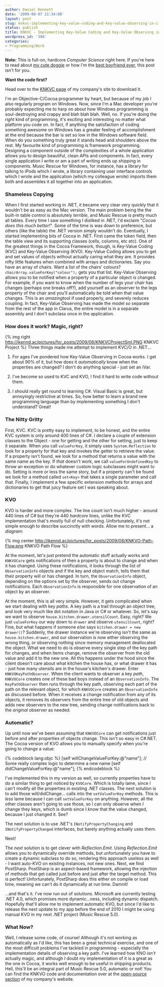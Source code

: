 ```yaml
---
author: Daniel Kennett
date: '2009-08-07 21:34:08'
layout: post
slug: knkvc-implementing-key-value-coding-and-key-value-observing-in-c-net
status: publish
title: KNKVC - Implementing Key-Value Coding and Key-Value Observing in C#.NET
wordpress_id: '398'
categories:
- Programming/Work
---
```


**Note:** This is full-on, hardcore *Computer Science* right here. If
you're here to read about [my cute doggie](http://ikennd.ac/blog/2009/02/goggie/) or how I'm the [best boyfriend ever](http://ikennd.ac/blog/2009/05/romance-and-nerdiness-the-perfect-couple/), this post isn't for you.

**Want the code first?**

Head over to the [KNKVC page](http://www.kennettnet.co.uk/code/KNKVC/) of my company's site to
download it. 

I'm an Objective-C/Cocoa programmer by heart, but because
of my job I also regularly program on Windows. Now, since I'm a Mac
developer you're probably expecting me to harp on about how Windows
programming is soul-destroying and crappy and blah blah blah. Well, no.
If you're doing the *right* kind of programming, it's exciting and
interesting no matter what platform you code on. In fact, if anything
the satisfaction of coding something awesome on Windows has a greater
feeling of accomplishment at the end because the bar is set so low in
the Windows software field. When do you something truly great it stands
head and shoulders above the rest. My favourite kind of programming is
framework programming. Designing a component outside of the complexities
of a whole application allows you to design beautiful, clean APIs and
components. In fact, every single application I write or am a part of
writing ends up shipping in components. Music Rescue for Windows, for
instance, has a library for talking to iPods which I wrote, a library
containing user interface controls which I wrote and the application
(which my colleague wrote) imports them both and assembles it all
together into an application.

### Shameless Copying

When I first started working in .NET, it became very clear very quickly
that it wouldn't be as easy as the Mac version. The main problem being
the the built-in table control is absolutely *terrible*, and Music
Rescue is pretty much all tables. Every time I saw something I disliked
in .NET, I'd exclaim "*Cocoa does this much better!*". Some of the time
is was down to preference, but others (like the table) the .NET version
simply wouldn't do. Eventually, I started implementing bits of Cocoa in
.NET. First came the token field, then the table view and its supporting
classes (cells, columns, etc etc). One of the greatest things in the
Cocoa Framework, though, is Key-Value Coding (KVC) and Key-Value
Observing (KVO). Key-Value Coding allows you to get and set values of
objects without actually caring what they are. It provides nifty little
features when combined with arrays and dictionaries. Say you have an
array of chairs. Want a list of the chairs' colours?
`chairArray.valueForKey("colour");` gets you that list. Key-Value
Observing allows you to be notified when a property of a particular
object is changed. For example, if you want to know when the number of
legs your chair has changes (perhaps one breaks off?), add yourself as
an observer to the legs property of the chair and you'll automatically
be told when that value changes. This is an *amazing*tool if used
properly, and severely reduces coupling. In fact, Key-Value Observing
has made the model *so* separate from the rest of the app in Clarus, the
entire model is in a separate assembly and I don't subclass once in the
application.

### How does it work? Magic, right?


{% img right http://ikennd.ac/pictures/for_posts/2009/08/KNKVCProjectSml.PNG KNKVC Project %}
Three things made me attempt to implement KVC/O in .NET...

1. For ages I've pondered how Key-Value Observing in Cocoa works. I get
about 90% of it, but how does it *automatically* know when the properties
are changed? I don't do anything special - just set an iVar.

2. I've become so used to KVC and KVO, I find it hard to write code without
them.

3. I should really get round to learning C\#. Visual Basic is
great, but annoyingly restrictive at times. So, how better to learn a
brand new programming language than by implementing something I don't
understand? Great!

### The Nitty Gritty

First, KVC. KVC is pretty easy to implement, to be honest, and the
entire KVC system is only around 400 lines of C\#. I declare a couple of
extension classes to the Object - one for getting and the other for
setting, just to keep it separate. When you call `valueForKey`, it simply
uses `System.Reflection` to look for a property for that key and invokes
the getter to retrieve the value. If a property isn't found, we look for
a method that returns a value with the same name as the key. If *that*
doesn't work, we call `valueForUndefinedKey` to throw an exception or do
whatever custom logic subclasses might want to do. Setting is more or
less the same story, but if a property can't be found we look for a
method called `set<Key>` that takes a single parameter and call that.
Finally, I implement a few specific extension methods for arrays and
dictionaries to get that juicy feature set I was speaking about.

### KVO

KVO is harder and more complex. The line count isn't much higher -
around 440 lines of C\# but they're 440 *hardcore* lines, unlike the KVC
implementation that's mostly full of null checking. Unfortunately, it's
not simple enough to describe succinctly with words. Allow me to
present... a *diagram*:

{% img center http://ikennd.ac/pictures/for_posts/2009/08/KNKVO-Path-Flow.png KNKVO Path Flow %}

At the moment, let's just pretend the automatic stuff actually works and
`KNKVOCore` gets notifications of then a property is about to change and
when it has changed. Using these notifications, it looks through the
list of `ObservationInfo` objects and if the key and object match, tells
them that their property will or has changed. In turn, the
`ObservationInfo` object, depending on the options set by the observer,
sends out change notifications. Each `ObservationInfo` is responsible for
one observation of an object by an observer.

At the moment, this is all very simple. However, it gets complicated
when we start dealing with key *paths*. A key path is a trail through an
object tree, and look very much like dot notation in Java or C\# or
whatever. So, let's say we want to observe `house.kitchen.drawer.utensilCount`.
Easy, right? We just `valueForKey` our
way down to `drawer` and observe `utensilCount`, right? Fine, but what
happens if someone *else* says `kitchen.drawer = new drawer()`?
Suddenly, the drawer instance we're observing isn't the same as
`house.kitchen.drawer`, and our observation is now either observing the
wrong thing, or observing nothing since memory management deallocated
the object. What we need to do is observe every single step of the key
path for changes, and when items change, remove the observer from the
old value and add it to the new one. All this happens under the hood
since the client doesn't care about what kitchen the house has, or what
drawer it has - just how many utensils are in the house's kitchen's
drawer. Enter `KNKVOKeyPathObserver`. When the client wants to observer
a key *path*, `KNKVOCore` creates one of these bad boys instead of an
`ObservationInfo`. The `KeyPathObserver` then runs through the key path,
observing each part of the path on the relevant object, for which
`KNKVOCore` creates an `ObservationInfo` as discussed before. When it
receives a change notification from any of its objects, it removes its
observers from the entire tree of old objects and adds new observers to
the new tree, sending change notifications back to the *original*
observer as needed.

### Automatic?

Up until now we've been assuming that `KNKVOCore` can get notifications
just before and after properties of objects change. This isn't so easy
in C\#.NET. The Cocoa version of KVO allows you to manually specify when
you're going to change a value: 

{% codeblock lang:objc %}
[self willChangeValueForKey:@"name"];
// Some really complex logic to determine a new name
[self didChangeValueForKey:@"name"];
{% endcodeblock %}

I've implemented this in my version as
well, so currently properties have to do a similar thing to get noticed
by `KVOCore`. Which is totally lame, since I can't modify all the
properties in existing .NET classes. The next solution is to add those
will/didChange... calls into the `setValueForKey` methods. This is *less*
lame because I can call `setValueForKey` on anything. However, all the
other classes aren't going to use those, so I can only observe when *I*
change they keys, which is dumb since I *know* that the value changed,
because I just changed it. See?

The next solution is to use .NET's `INotifyPropertyChanging` and
`INotifyPropertyChanged` interfaces, but
barely anything actually uses them. 

Next! 

The *next* solution is to get
clever with *Reflection.Emit*. Using *Reflection.Emit* allows you to
dynamically override methods, but unfortunately you have to create a
dynamic subclass to do so, rendering this approach useless as well - I
want auto-KVO on existing instances, not new ones. Next, we find
PostSharp. PostSharp is an aspect-based framework, allowing the
injection of methods that get called just before and just after the
target method. This is perfect! Unfortunately, PostSharp does this
either on compile or load time, meaning we can't do it dynamically at
run time. Damnit! 

...and that's it. I've now run out of solutions.
Microsoft are currently testing .NET 4.0, which promises more
dynamic...ness, including dynamic dispatch. Hopefully that'll allow me
to implement automatic KVO, but since I'd like to release the next
update to my app before the end of 2010 I might be using manual KVO in
my next .NET project (Music Rescue 5.0).

### What Now?

Well, I release some code, of course! Although it's not working as
automatically as I'd like, this has been a great technical exercise, and
one of the most difficult problems I've tackled in programming -
especially the implementation details of observing a key path. I've
learned how KNO *isn't* actually magic, and although I doubt my
implementation of it is a great as the one in Cocoa, it works well
enough to be useful in shipping products. Hell, this'll be an integral
part of Music Rescue 5.0, automatic or not! You can find the KNKVO code
and documentation over at the [open-source section](http://www.kennettnet.co.uk/code/KNKVC/) of my company's
website.
